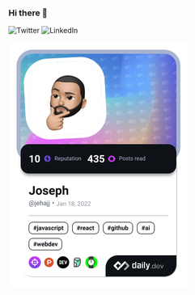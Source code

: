 ### Hi there 👋 

![Twitter](https://img.shields.io/twitter/follow/omBratteng?label=Twitter&logo=twitter&style=flat-square&color=1da1f2&logoColor=ffffff) ![LinkedIn](https://img.shields.io/static/v1?logo=linkedin&style=flat-square&color=0072b1&label=LinkedIn&message=%E2%98%86)

<div align="left">
  <img src="./devcard.png" width="356" alt="Joseph's Dev Card"/>
</div>


